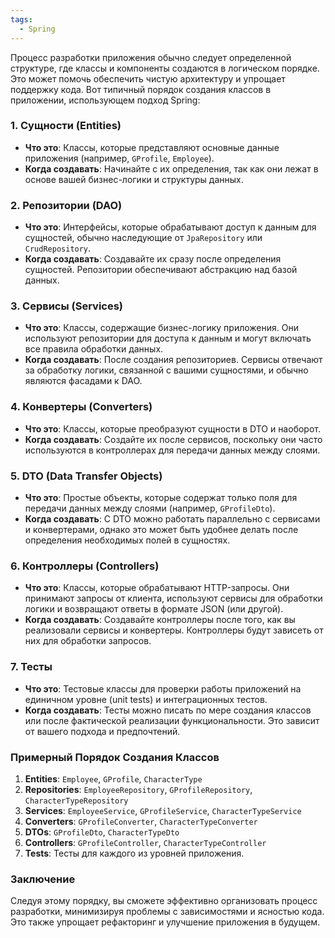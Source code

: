 ```yaml
---
tags:
  - Spring
---
```

Процесс разработки приложения обычно следует определенной структуре, где классы и компоненты создаются в логическом порядке. Это может помочь обеспечить чистую архитектуру и упрощает поддержку кода. Вот типичный порядок создания классов в приложении, использующем подход Spring:

### 1. Сущности (Entities)
- **Что это**: Классы, которые представляют основные данные приложения (например, `GProfile`, `Employee`).
- **Когда создавать**: Начинайте с их определения, так как они лежат в основе вашей бизнес-логики и структуры данных.

### 2. Репозитории (DAO)
- **Что это**: Интерфейсы, которые обрабатывают доступ к данным для сущностей, обычно наследующие от `JpaRepository` или `CrudRepository`.
- **Когда создавать**: Создавайте их сразу после определения сущностей. Репозитории обеспечивают абстракцию над базой данных.

### 3. Сервисы (Services)
- **Что это**: Классы, содержащие бизнес-логику приложения. Они используют репозитории для доступа к данным и могут включать все правила обработки данных.
- **Когда создавать**: После создания репозиториев. Сервисы отвечают за обработку логики, связанной с вашими сущностями, и обычно являются фасадами к DAO.

### 4. Конвертеры (Converters)
- **Что это**: Классы, которые преобразуют сущности в DTO и наоборот.
- **Когда создавать**: Создайте их после сервисов, поскольку они часто используются в контроллерах для передачи данных между слоями.

### 5. DTO (Data Transfer Objects)
- **Что это**: Простые объекты, которые содержат только поля для передачи данных между слоями (например, `GProfileDto`).
- **Когда создавать**: С DTO можно работать параллельно с сервисами и конвертерами, однако это может быть удобнее делать после определения необходимых полей в сущностях.

### 6. Контроллеры (Controllers)
- **Что это**: Классы, которые обрабатывают HTTP-запросы. Они принимают запросы от клиента, используют сервисы для обработки логики и возвращают ответы в формате JSON (или другой).
- **Когда создавать**: Создавайте контроллеры после того, как вы реализовали сервисы и конвертеры. Контроллеры будут зависеть от них для обработки запросов.

### 7. Тесты
- **Что это**: Тестовые классы для проверки работы приложений на единичном уровне (unit tests) и интеграционных тестов.
- **Когда создавать**: Тесты можно писать по мере создания классов или после фактической реализации функциональности. Это зависит от вашего подхода и предпочтений.

### Примерный Порядок Создания Классов

1. **Entities**: `Employee`, `GProfile`, `CharacterType`
2. **Repositories**: `EmployeeRepository`, `GProfileRepository`, `CharacterTypeRepository`
3. **Services**: `EmployeeService`, `GProfileService`, `CharacterTypeService`
4. **Converters**: `GProfileConverter`, `CharacterTypeConverter`
5. **DTOs**: `GProfileDto`, `CharacterTypeDto`
6. **Controllers**: `GProfileController`, `CharacterTypeController`
7. **Tests**: Тесты для каждого из уровней приложения.

### Заключение

Следуя этому порядку, вы сможете эффективно организовать процесс разработки, минимизируя проблемы с зависимостями и ясностью кода. Это также упрощает рефакторинг и улучшение приложения в будущем.

